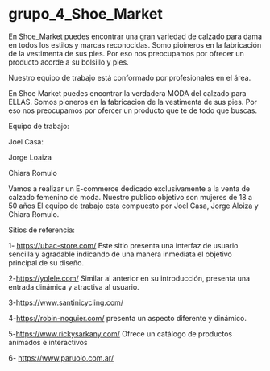 # grupo_4_Shoe_Market
En Shoe_Market puedes encontrar una gran variedad de calzado para dama en todos 
los estilos y marcas reconocidas.
Somo pioineros en la fabricación de la vestimenta de sus pies. Por eso nos preocupamos por ofrecer un producto acorde a su 
bolsillo y pies.

Nuestro equipo de trabajo está conformado por profesionales en el área.


En Shoe Market puedes encontrar la verdadera MODA del calzado para ELLAS.
Somos pioneros en la fabricacion de la vestimenta de sus pies. Por eso nos preocupamos por ofercer un producto que te de todo que buscas.

Equipo de trabajo:

Joel Casa: 

Jorge Loaiza

Chiara Romulo


Vamos a realizar un E-commerce dedicado exclusivamente a la venta de calzado femenino de moda.
Nuestro publico objetivo son mujeres de 18 a 50 años 
El equipo de trabajo esta compuesto por Joel Casa, Jorge Aloiza y Chiara Romulo.



Sitios de referencia:

1- https://ubac-store.com/
Este sitio presenta una interfaz de usuario sencilla y agradable indicando de una manera inmediata el objetivo principal de su diseño.

2-https://yolele.com/ Similar al anterior en su introducción, presenta una entrada dinámica y atractiva al usuario.

3-https://www.santinicycling.com/

4-https://robin-noguier.com/ presenta un aspecto diferente y dinámico.

5-https://www.rickysarkany.com/ Ofrece un catálogo de productos animados e interactivos

6- https://www.paruolo.com.ar/

